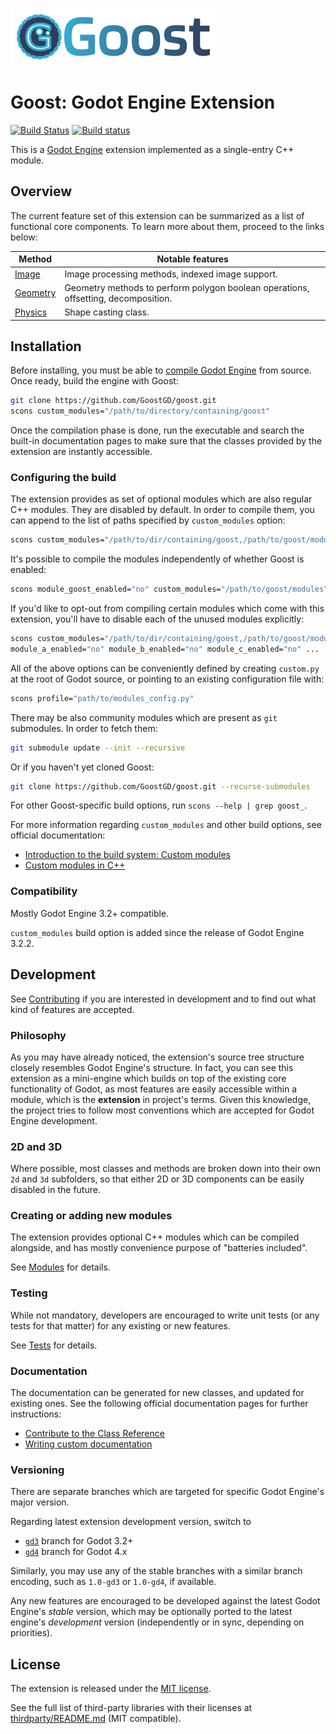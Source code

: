 ![Goost](logo.png)

# Goost: Godot Engine Extension

[![Build Status](https://travis-ci.com/GoostGD/goost.svg?branch=gd3)](https://travis-ci.com/GoostGD/goost)
[![Build status](https://ci.appveyor.com/api/projects/status/tbtra8e221si05bq/branch/gd3?svg=true)](https://ci.appveyor.com/project/GoostGD/goost/branch/gd3)

This is a [Godot Engine](https://github.com/godotengine/godot) extension
implemented as a single-entry C++ module.

## Overview

The current feature set of this extension can be summarized as a list of
functional core components. To learn more about them, proceed to the links
below:

| Method                             | Notable features                                                                   |
| ---------------------------------- | ---------------------------------------------------------------------------------- |
| [Image](doc/image/README.md)       | Image processing methods, indexed image support.                                   |
| [Geometry](doc/geometry/README.md) | Geometry methods to perform polygon boolean operations, offsetting, decomposition. |
| [Physics](doc/physics/README.md)   | Shape casting class.                                                               |

## Installation

Before installing, you must be able to 
[compile Godot Engine](https://docs.godotengine.org/en/latest/development/compiling/) 
from source. Once ready, build the engine with Goost:

```sh
git clone https://github.com/GoostGD/goost.git
scons custom_modules="/path/to/directory/containing/goost"
```

Once the compilation phase is done, run the executable and search the built-in
documentation pages to make sure that the classes provided by the extension
are instantly accessible.

### Configuring the build

The extension provides as set of optional modules which are also regular C++
modules. They are disabled by default. In order to compile them, you can append
to the list of paths specified by `custom_modules` option:

```sh
scons custom_modules="/path/to/dir/containing/goost,/path/to/goost/modules"
```

It's possible to compile the modules independently of whether Goost is enabled:

```sh
scons module_goost_enabled="no" custom_modules="/path/to/goost/modules"
```

If you'd like to opt-out from compiling certain modules which come with this
extension, you'll have to disable each of the unused modules explicitly:

```sh
scons custom_modules="/path/to/dir/containing/goost,/path/to/goost/modules" \
module_a_enabled="no" module_b_enabled="no" module_c_enabled="no" ...
```

All of the above options can be conveniently defined by creating `custom.py` at
the root of Godot source, or pointing to an existing configuration file with:

```sh
scons profile="path/to/modules_config.py"
```

There may be also community modules which are present as `git` submodules.
In order to fetch them:

```sh
git submodule update --init --recursive
```

Or if you haven't yet cloned Goost:

```sh
git clone https://github.com/GoostGD/goost.git --recurse-submodules
```

For other Goost-specific build options, run `scons --help | grep goost_`.

For more information regarding `custom_modules` and other build options, see
official documentation:
- [Introduction to the build system: Custom modules](https://docs.godotengine.org/en/latest/development/compiling/introduction_to_the_buildsystem.html#custom-modules)
- [Custom modules in C++](https://docs.godotengine.org/en/latest/development/cpp/custom_modules_in_cpp.html)

### Compatibility

Mostly Godot Engine 3.2+ compatible. 

`custom_modules` build option is added since the release of Godot Engine 3.2.2.

## Development

See [Contributing](CONTRIBUTING.md) if you are interested in development and to
find out what kind of features are accepted.

### Philosophy

As you may have already noticed, the extension's source tree structure closely
resembles Godot Engine's structure. In fact, you can see this extension as a
mini-engine which builds on top of the existing core functionality of Godot, as
most features are easily accessible within a module, which is the **extension**
in project's terms. Given this knowledge, the project tries to follow most
conventions which are accepted for Godot Engine development.

### 2D and 3D

Where possible, most classes and methods are broken down into their own `2d` and
`3d` subfolders, so that either 2D or 3D components can be easily disabled in
the future.

### Creating or adding new modules

The extension provides optional C++ modules which can be compiled alongside,
and has mostly convenience purpose of "batteries included".

See [Modules](modules/README.md) for details.

### Testing

While not mandatory, developers are encouraged to write unit tests (or any tests
for that matter) for any existing or new features.

See [Tests](tests/README.md) for details.

### Documentation

The documentation can be generated for new classes, and updated for existing
ones. See the following official documentation pages for further instructions:

- [Contribute to the Class Reference](https://docs.godotengine.org/en/latest/community/contributing/updating_the_class_reference.html)
- [Writing custom documentation](https://docs.godotengine.org/en/latest/development/cpp/custom_modules_in_cpp.html#writing-custom-documentation)

### Versioning

There are separate branches which are targeted for specific Godot Engine's major
version.

Regarding latest extension development version, switch to
* [`gd3`](https://github.com/GoostGD/goost/tree/gd3) branch for Godot 3.2+
* [`gd4`](https://github.com/GoostGD/goost/tree/gd4) branch for Godot 4.x

Similarly, you may use any of the stable branches with a similar branch
encoding, such as `1.0-gd3` or `1.0-gd4`, if available.

Any new features are encouraged to be developed against the latest Godot
Engine's *stable* version, which may be optionally ported to the latest engine's
*development* version (independently or in sync, depending on priorities).

## License

The extension is released under the [MIT license](LICENSE.md).

See the full list of third-party libraries with their licenses at
[thirdparty/README.md](thirdparty/README.md) (MIT compatible).

